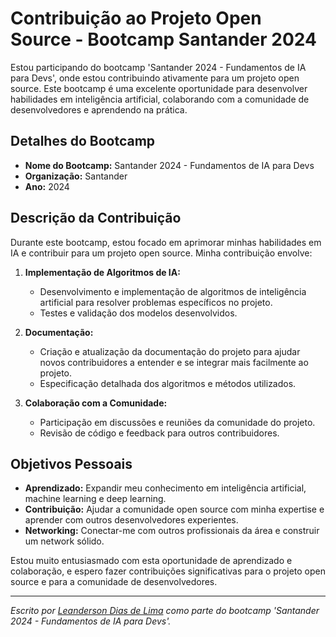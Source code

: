 # Contribuição ao Projeto Open Source - Bootcamp Santander 2024

Estou participando do bootcamp 'Santander 2024 - Fundamentos de IA para Devs', onde estou contribuindo ativamente para um projeto open source. Este bootcamp é uma excelente oportunidade para desenvolver habilidades em inteligência artificial, colaborando com a comunidade de desenvolvedores e aprendendo na prática.

## Detalhes do Bootcamp

- **Nome do Bootcamp:** Santander 2024 - Fundamentos de IA para Devs
- **Organização:** Santander
- **Ano:** 2024

## Descrição da Contribuição

Durante este bootcamp, estou focado em aprimorar minhas habilidades em IA e contribuir para um projeto open source. Minha contribuição envolve:

1. **Implementação de Algoritmos de IA:**
   - Desenvolvimento e implementação de algoritmos de inteligência artificial para resolver problemas específicos no projeto.
   - Testes e validação dos modelos desenvolvidos.

2. **Documentação:**
   - Criação e atualização da documentação do projeto para ajudar novos contribuidores a entender e se integrar mais facilmente ao projeto.
   - Especificação detalhada dos algoritmos e métodos utilizados.

3. **Colaboração com a Comunidade:**
   - Participação em discussões e reuniões da comunidade do projeto.
   - Revisão de código e feedback para outros contribuidores.

## Objetivos Pessoais

- **Aprendizado:** Expandir meu conhecimento em inteligência artificial, machine learning e deep learning.
- **Contribuição:** Ajudar a comunidade open source com minha expertise e aprender com outros desenvolvedores experientes.
- **Networking:** Conectar-me com outros profissionais da área e construir um network sólido.

Estou muito entusiasmado com esta oportunidade de aprendizado e colaboração, e espero fazer contribuições significativas para o projeto open source e para a comunidade de desenvolvedores.

---

*Escrito por [Leanderson Dias de Lima](https://www.linkedin.com/in/leanderson-dias-de-lima/) como parte do bootcamp 'Santander 2024 - Fundamentos de IA para Devs'.*
